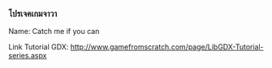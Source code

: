 ### โปรเจคเกมจาวา
Name: Catch me if you can

Link Tutorial GDX:  http://www.gamefromscratch.com/page/LibGDX-Tutorial-series.aspx


